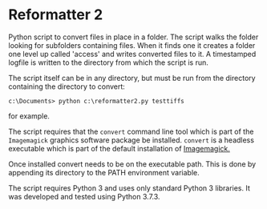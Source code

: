 # Reformatter 2 #

Python script to convert files in place in a folder. The script walks
the folder looking for subfolders containing files. When it finds one
it creates a folder one level up called 'access' and writes converted
files to it. A timestamped logfile is written to the directory from
which the script is run.

The script itself can be in any directory, but must be run from the
directory containing the directory to convert:

`c:\Documents> python c:\reformatter2.py testtiffs`

for example.

The script requires that the `convert` command line tool which is part
of the `Imagemagick` graphics software package be installed.
`convert` is a headless executable which is part of the default
installation of [Imagemagick.](https://www.imagemagick.org
"Imagemagick site")

Once installed convert needs to be on the executable path. This is
done by appending its directory to the PATH environment
variable. 

The script requires Python 3 and uses only standard Python 3
libraries. It was developed and tested using Python 3.7.3.
